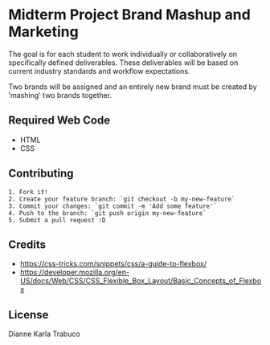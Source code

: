 # Midterm Project Brand Mashup and Marketing

The goal is for each student to work individually or
collaboratively on specifically defined deliverables. These deliverables
will be based on current industry standards and workflow expectations.

Two brands will be assigned and an entirely new brand must be created by 'mashing' two brands together.

## Required Web Code

* HTML
* CSS

## Contributing

	1. Fork it!
	2. Create your feature branch: `git checkout -b my-new-feature`
	3. Commit your changes: `git commit -m 'Add some feature'`
	4. Push to the branch: `git push origin my-new-feature`
	5. Submit a pull request :D

## Credits

* https://css-tricks.com/snippets/css/a-guide-to-flexbox/
* https://developer.mozilla.org/en-US/docs/Web/CSS/CSS_Flexible_Box_Layout/Basic_Concepts_of_Flexbox

## License
Dianne Karla Trabuco
